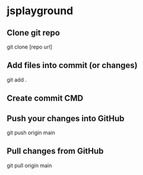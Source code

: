 # jsplayground
## Clone git repo

git clone [repo url]

## Add files into commit (or changes)
git add .

## Create commit CMD


## Push your changes into GitHub
git push origin main


## Pull changes from GitHub
git pull origin main

